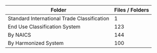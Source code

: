 | Folder                                      |   Files / Folders |
|---------------------------------------------|-------------------|
| Standard International Trade Classification |                 1 |
| End Use Classification System               |               123 |
| By NAICS                                    |               144 |
| By Harmonized System                        |               100 |